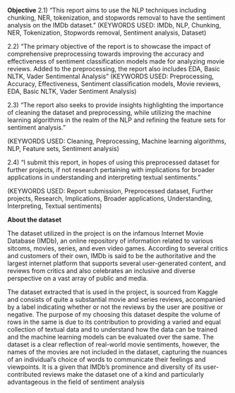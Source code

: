 **Objective**
2.1) “This report aims to use the NLP techniques including chunking, NER, tokenization, and 
stopwords removal to have the sentiment analysis on the IMDb dataset.” 
(KEYWORDS USED: IMDb, NLP, Chunking, NER, Tokenization, Stopwords removal, Sentiment analysis, 
Dataset) 

2.2) “The primary objective of the report is to showcase the impact of comprehensive 
preprocessing towards improving the accuracy and effectiveness of sentiment classification 
models made for analyzing movie reviews. Added to the preprocessing, the report also 
includes EDA, Basic NLTK, Vader Sentimental Analysis” 
(KEYWORDS USED: Preprocessing, Accuracy, Effectiveness, Sentiment classification models, Movie reviews, 
EDA, Basic NLTK, Vader Sentiment Analysis) 

2.3) “The report also seeks to provide insights highlighting the importance of cleaning the 
dataset and preprocessing, while utilizing the machine learning algorithms in the realm of the 
NLP and refining the feature sets for sentiment analysis.” 

(KEYWORDS USED: Cleaning, Preprocessing, Machine learning algorithms, NLP, Feature sets, Sentiment 
analysis) 

2.4) “I submit this report, in hopes of using this preprocessed dataset for further projects, if 
not research pertaining with implications for broader applications in understanding and 
interpreting textual sentiments.” 


(KEYWORDS USED: Report submission, Preprocessed dataset, Further projects, Research, 
Implications, Broader applications, Understanding, Interpreting, Textual sentiments)



**About the dataset**

The dataset utilized in the project is on the infamous Internet Movie Database (IMDb), an 
online repository of information related to various sitcoms, movies, series, and even video 
games. According to several critics and customers of their own, IMDb is said to be the 
authoritative and the largest internet platform that supports several user-generated content, 
and reviews from critics and also celebrates an inclusive and diverse perspective on a vast 
array of public and media. 

The dataset extracted that is used in the project, is sourced from Kaggle and consists of quite 
a substantial movie and series reviews, accompanied by a label indicating whether or not the 
reviews by the user are positive or negative. The purpose of my choosing this dataset despite 
the volume of rows in the same is due to its contribution to providing a varied and equal 
collection of textual data and to understand how the data can be trained and the machine 
learning models can be evaluated over the same. 
The dataset is a clear reflection of real-world movie sentiments, however, the names of the 
movies are not included in the dataset, capturing the nuances of an individual’s choice of 
words to communicate their feelings and viewpoints. It is a given that IMDb’s prominence 
and diversity of its user-contributed reviews make the dataset one of a kind and particularly 
advantageous in the field of sentiment analysis
